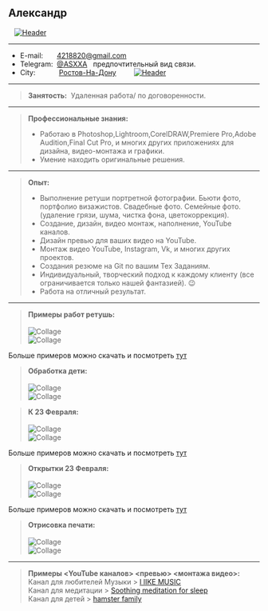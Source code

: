  
## Александр
&nbsp;&nbsp;&nbsp;[![Header](https://github.com/RNDASX/portfolio/blob/main/jpg/IMG_0649%20(1).jpg)](https://t.me/ASXXA)
 
           
-------------------     ----------------------------
* E-mail:&nbsp;&nbsp;&nbsp;&nbsp;&nbsp; &nbsp;4218820@gmail.com
* Telegram: &nbsp;[@ASXXA](https://t.me/ASXXA) &nbsp; предпочтительный вид связи.
* City:&nbsp;&nbsp;&nbsp;&nbsp;&nbsp;&nbsp;&nbsp;&nbsp;&nbsp;&nbsp;&nbsp;&nbsp;[Ростов-На-Дону](https://yandex.ru/images/search?from=tabbar&text=%D0%BD%D0%BE%D1%87%D0%BD%D0%BE%D0%B9%20%D1%80%D0%BE%D1%81%D1%82%D0%BE%D0%B2%20%D0%BD%D0%B0%20%D0%B4%D0%BE%D0%BD%D1%83&pos=4&img_url=http%3A%2F%2F1.bp.blogspot.com%2F-7KtsD-PNLFg%2FVlLWrZ2oPwI%2FAAAAAAAA4Q8%2FZzAn_uR-zew%2Fs1600%2F4.jpg&rpt=simage&lr=39)&nbsp;&nbsp;&nbsp;&nbsp;&nbsp;&nbsp;&nbsp;&nbsp;&nbsp;[![Header](https://github.com/RNDASX/portfolio/blob/main/jpg/karta.jpg)](https://yandex.ru/maps/geo/rostov_na_donu/53166035/?from=tabbar&ll=39.790424%2C47.232587&source=serp_navig&z=11)
-------------------     ----------------------------

> **Занятость:** &nbsp;Удаленная работа/ по договоренности.
----------
 > **Профессиональные знания:**
> * Работаю в Photoshop,Lightroom,CorelDRAW,Premiere Pro,Adobe Audition,Final Cut Pro, и многих других приложениях для дизайна, видео-монтажа и графики.<br>
> * Умение находить оригинальные решения. 


----------

> **Опыт:**
> * Выполнение ретуши портретной фотографии.&nbsp;Бьюти фото, портфолио визажистов.&nbsp;Свадебные фото.&nbsp;Семейные фото.(удаление грязи,&nbsp;шума,&nbsp;чистка фона,&nbsp;цветокоррекция).
> * Создание, дизайн, видео монтаж, наполнение, YouTube каналов.
> * Дизайн превью для ваших видео на YouTube.
> * Монтаж видео YouTube, Instagram, Vk, и многих других проектов.
> * Создания резюме на Git по вашим Тех Заданиям.
> * Индивидуальный, творческий подход к каждому клиенту (все ограничивается только нашей фантазией). :wink: 
> * Работа на отличный результат. 
----------
> **Примеры работ ретушь:**<br><br>
> ![Collage](https://github.com/RNDASX/portfolio/blob/main/Portfolio%20retouching/(Collage%20before%20and%20after)%20%D0%9A%D0%BE%D0%BB%D0%BB%D0%B0%D0%B6%20%D0%B4%D0%BE-%D0%BF%D0%BE%D1%81%D0%BB%D0%B5/IMG_0456.jpg)<br>
> ![Collage](https://github.com/RNDASX/portfolio/blob/main/Portfolio%20retouching/(Collage%20before%20and%20after)%20%D0%9A%D0%BE%D0%BB%D0%BB%D0%B0%D0%B6%20%D0%B4%D0%BE-%D0%BF%D0%BE%D1%81%D0%BB%D0%B5/IMG_4414.jpg)<br>


Больше примеров можно скачать и посмотреть [тут](https://github.com/RNDASX/portfolio/tree/main/Portfolio%20retouching)<br>


> **Обработка дети:**<br><br>
> ![Collage](https://github.com/RNDASX/portfolio/blob/main/Portfolio%20retouching/(Processing%20kids)%D0%9E%D0%B1%D1%80%D0%B0%D0%B1%D0%BE%D1%82%D0%BA%D0%B0%20%D0%B4%D0%B5%D1%82%D0%B8/1.jpg)<br>
> ![Collage](https://github.com/RNDASX/portfolio/blob/main/Portfolio%20retouching/(Processing%20kids)%D0%9E%D0%B1%D1%80%D0%B0%D0%B1%D0%BE%D1%82%D0%BA%D0%B0%20%D0%B4%D0%B5%D1%82%D0%B8/2.jpg)<br>


> **К 23 Февраля:**<br><br>
> ![Collage](https://github.com/RNDASX/portfolio/blob/main/Portfolio%20retouching/(Processing%20kids)%D0%9E%D0%B1%D1%80%D0%B0%D0%B1%D0%BE%D1%82%D0%BA%D0%B0%20%D0%B4%D0%B5%D1%82%D0%B8/%D0%9A%D0%BE%D0%BB%D0%BB%D0%B0%D0%B6%D0%B8(%D0%A1ollages)/8.jpg)<br>
> ![Collage](https://github.com/RNDASX/portfolio/blob/main/Portfolio%20retouching/(Processing%20kids)%D0%9E%D0%B1%D1%80%D0%B0%D0%B1%D0%BE%D1%82%D0%BA%D0%B0%20%D0%B4%D0%B5%D1%82%D0%B8/%D0%9A%D0%BE%D0%BB%D0%BB%D0%B0%D0%B6%D0%B8(%D0%A1ollages)/5.jpg)<br>

Больше примеров можно скачать и посмотреть [тут](https://github.com/RNDASX/portfolio/tree/main/Portfolio%20retouching/(Processing%20kids)%D0%9E%D0%B1%D1%80%D0%B0%D0%B1%D0%BE%D1%82%D0%BA%D0%B0%20%D0%B4%D0%B5%D1%82%D0%B8/%D0%9A%D0%BE%D0%BB%D0%BB%D0%B0%D0%B6%D0%B8(%D0%A1ollages))<br>

> **Открытки 23 Февраля:**<br><br>
> ![Collage](https://github.com/RNDASX/portfolio/blob/main/Portfolio%20retouching/(Processing%20kids)%D0%9E%D0%B1%D1%80%D0%B0%D0%B1%D0%BE%D1%82%D0%BA%D0%B0%20%D0%B4%D0%B5%D1%82%D0%B8/%D0%9E%D1%82%D0%BA%D1%80%D1%8B%D1%82%D0%BA%D0%B8(Postcards)/4%D0%B0.jpg)<br>
> ![Collage](https://github.com/RNDASX/portfolio/blob/main/Portfolio%20retouching/(Processing%20kids)%D0%9E%D0%B1%D1%80%D0%B0%D0%B1%D0%BE%D1%82%D0%BA%D0%B0%20%D0%B4%D0%B5%D1%82%D0%B8/%D0%9E%D1%82%D0%BA%D1%80%D1%8B%D1%82%D0%BA%D0%B8(Postcards)/2%D0%B0.jpg)<br>

Больше примеров можно скачать и посмотреть [тут](https://github.com/RNDASX/portfolio/tree/main/Portfolio%20retouching/(Processing%20kids)%D0%9E%D0%B1%D1%80%D0%B0%D0%B1%D0%BE%D1%82%D0%BA%D0%B0%20%D0%B4%D0%B5%D1%82%D0%B8/%D0%9E%D1%82%D0%BA%D1%80%D1%8B%D1%82%D0%BA%D0%B8(Postcards))<br>


> **Отрисовка печати:**<br><br>
> ![Collage](https://github.com/RNDASX/portfolio/blob/main/Portfolio%20retouching/(Print%20rendering)%D0%9E%D1%82%D1%80%D0%B8%D1%81%D0%BE%D0%B2%D0%BA%D0%B0%20%D0%BF%D0%B5%D1%87%D0%B0%D1%82%D0%B8/%D0%9F%D0%B5%D1%87%D0%B0%D1%82%D1%8C%20%D0%98%D0%9F.jpg)<br>
> ![Collage](https://github.com/RNDASX/portfolio/blob/main/Portfolio%20retouching/(Print%20rendering)%D0%9E%D1%82%D1%80%D0%B8%D1%81%D0%BE%D0%B2%D0%BA%D0%B0%20%D0%BF%D0%B5%D1%87%D0%B0%D1%82%D0%B8/%D0%9F%D0%B5%D1%87%D0%B0%D1%82%D1%8C%20%D1%81%20%D1%80%D0%B8%D1%81%D1%83%D0%BD%D0%BA%D0%BE%D0%BC%20%D0%9E%D0%9E%D0%9E.jpg)<br>

----------


> **Примеры <YouTube каналов> <превью> <монтажа видео>:**<br> Канал для любителей Музыки >  [I lIKE MUSIC](https://www.youtube.com/channel/UCYUXzEkpSiU0JLSPPhIr3Ew)<br> Канал для медитации > [Soothing meditation for sleep](https://www.youtube.com/channel/UCYUXzEkpSiU0JLSPPhIr3Ew)<br> Канал для детей > [hamster family](https://www.youtube.com/channel/UCGCsIyhOY0QMzLEJZCF7Shw)<br>





